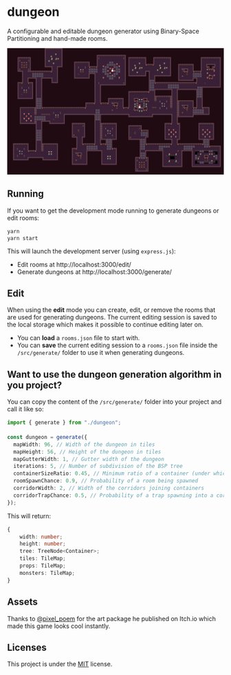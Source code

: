 # dungeon

A configurable and editable dungeon generator using Binary-Space Partitioning and hand-made rooms.

![dungeon](images/dungeon.png "Screenshot of a generated dungeon")

## Running

If you want to get the development mode running to generate dungeons or edit rooms:

```
yarn
yarn start
```

This will launch the development server (using `express.js`):

- Edit rooms at http://localhost:3000/edit/
- Generate dungeons at http://localhost:3000/generate/

## Edit

When using the **edit** mode you can create, edit, or remove the rooms that are used for generating dungeons. The current editing session is saved to the local storage which makes it possible to continue editing later on.

- You can **load** a `rooms.json` file to start with.
- You can **save** the current editing session to a `rooms.json` file inside the `/src/generate/` folder to use it when generating dungeons.

## Want to use the dungeon generation algorithm in you project?

You can copy the content of the `/src/generate/` folder into your project and call it like so:

```typescript
import { generate } from "./dungeon";

const dungeon = generate({
  mapWidth: 96, // Width of the dungeon in tiles
  mapHeight: 56, // Height of the dungeon in tiles
  mapGutterWidth: 1, // Gutter width of the dungeon
  iterations: 5, // Number of subdivision of the BSP tree
  containerSizeRatio: 0.45, // Minimum ratio of a container (under which it's retried)
  roomSpawnChance: 0.9, // Probability of a room being spawned
  corridorWidth: 2, // Width of the corridors joining containers
  corridorTrapChance: 0.5, // Probability of a trap spawning into a corridor
});
```

This will return:

```typescript
{
    width: number;
    height: number;
    tree: TreeNode<Container>;
    tiles: TileMap;
    props: TileMap;
    monsters: TileMap;
}
```

## Assets

Thanks to [@pixel_poem](https://twitter.com/pixel_poem) for the art package he published on Itch.io which made this game looks cool instantly.

## Licenses

This project is under the [MIT](https://github.com/halftheopposite/dungeon/blob/main/LICENSE) license.
